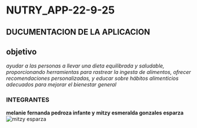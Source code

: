 # NUTRY_APP-22-9-25

## DUCUMENTACION DE LA APLICACION



## objetivo
*ayudar a las personas a llevar una dieta equilibrada y saludable, proporcionando herramientas para rastrear la ingesta de alimentos, ofrecer recomendaciones personalizadas, y educar sobre hábitos alimenticios adecuados para mejorar el bienestar general*
### INTEGRANTES
**melanie fernanda pedroza infante  y** **mitzy esmeralda gonzales esparza**
![mitzy esparza](https://github.com/user-attachments/assets/f3530ca1-9b25-4bea-9895-41ba84ac389c)
